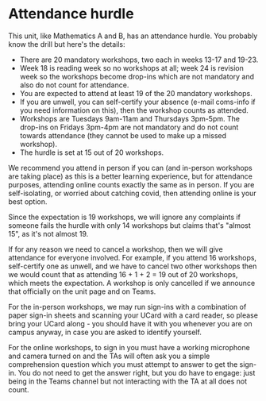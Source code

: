 # Attendance hurdle

This unit, like Mathematics A and B, has an attendance hurdle. You probably know the drill but here's the details:

  - There are 20 mandatory workshops, two each in weeks 13-17 and 19-23.
  - Week 18 is reading week so no workshops at all; week 24 is revision week so the workshops become drop-ins which are not mandatory and also do not count for attendance.
  - You are expected to attend at least 19 of the 20 mandatory workshops.
  - If you are unwell, you can self-certify your absence (e-mail coms-info if you need information on this), then the workshop counts as attended.
  - Workshops are Tuesdays 9am-11am and Thursdays 3pm-5pm. The drop-ins on Fridays 3pm-4pm are not mandatory and do not count towards attendance (they cannot be used to make up a missed workshop).
  - The hurdle is set at 15 out of 20 workshops. 
  
We recommend you attend in person if you can (and in-person workshops are taking place) as this is a better learning experience, but for attendance purposes, attending online counts exactly the same as in person. If you are self-isolating, or worried about catching covid, then attending online is your best option.

Since the expectation is 19 workshops, we will ignore any complaints if someone fails the hurdle with only 14 workshops but claims that's "almost 15", as it's not almost 19.

If for any reason we need to cancel a workshop, then we will give attendance for everyone involved. For example, if you attend 16 workshops, self-certify one as unwell, and we have to cancel two other workshops then we would count that as attending 16 + 1 + 2 = 19 out of 20 workshops, which meets the expectation. A workshop is only cancelled if we announce that officially on the unit page and on Teams.

For the in-person workshops, we may run sign-ins with a combination of paper sign-in sheets and scanning your UCard with a card reader, so please bring your UCard along - you should have it with you whenever you are on campus anyway, in case you are asked to identify yourself.

For the online workshops, to sign in you must have a working microphone and camera turned on and the TAs will often ask you a simple comprehension question which you must attempt to answer to get the sign-in. You do not need to get the answer right, but you do have to engage: just being in the Teams channel but not interacting with the TA at all does not count.

